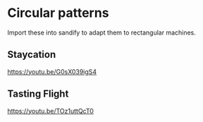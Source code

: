 # Circular patterns

Import these into sandify to adapt them to rectangular machines.

## Staycation

https://youtu.be/G0sX039igS4

## Tasting Flight

https://youtu.be/TOz1uttQcT0
